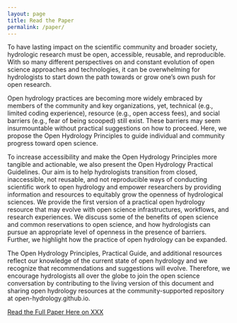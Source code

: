 ```yaml
---
layout: page
title: Read the Paper
permalink: /paper/
---
```

To have lasting impact on the scientific community and broader society, hydrologic research must be open, accessible, reusable, and reproducible. With so many different perspectives on and constant evolution of open science approaches and technologies, it can be overwhelming for hydrologists to start down the path towards or grow one’s own push for open research.

Open hydrology practices are becoming more widely embraced by members of the community and key organizations, yet, technical (e.g., limited coding experience), resource (e.g., open access fees), and social barriers (e.g., fear of being scooped) still exist. These barriers may seem insurmountable without practical suggestions on how to proceed. Here, we propose the Open Hydrology Principles to guide individual and community progress toward open science.

To increase accessibility and make the Open Hydrology Principles more tangible and actionable, we also present the Open Hydrology Practical Guidelines. Our aim is to help hydrologists transition from closed, inaccessible, not reusable, and not reproducible ways of conducting scientific work to open hydrology and empower researchers by providing information and resources to equitably grow the openness of hydrological sciences. We provide the first version of a practical open hydrology resource that may evolve with open science infrastructures, workflows, and research experiences. We discuss some of the benefits of open science and common reservations to open science, and how hydrologists can pursue an appropriate level of openness in the presence of barriers. Further, we highlight how the practice of open hydrology can be expanded.

The Open Hydrology Principles, Practical Guide, and additional resources reflect our knowledge of the current state of open hydrology and we recognize that recommendations and suggestions will evolve. Therefore, we encourage hydrologists all over the globe to join the open science conversation by contributing to the living version of this document and sharing open hydrology resources at the community-supported repository at open-hydrology.github.io.


[Read the Full Paper Here on XXX](about:blank)
